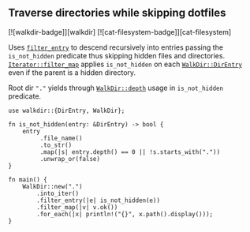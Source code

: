 ## Traverse directories while skipping dotfiles

[![walkdir-badge]][walkdir] [![cat-filesystem-badge]][cat-filesystem]

Uses [`filter_entry`] to descend recursively into entries passing the
`is_not_hidden` predicate thus skipping hidden files and directories.
[`Iterator::filter_map`] applies `is_not_hidden` on each [`WalkDir::DirEntry`]
even if the parent is a hidden directory.

Root dir `"."` yields through [`WalkDir::depth`] usage in `is_not_hidden`
predicate.

```rust,edition2021
use walkdir::{DirEntry, WalkDir};

fn is_not_hidden(entry: &DirEntry) -> bool {
    entry
         .file_name()
         .to_str()
         .map(|s| entry.depth() == 0 || !s.starts_with("."))
         .unwrap_or(false)
}

fn main() {
    WalkDir::new(".")
        .into_iter()
        .filter_entry(|e| is_not_hidden(e))
        .filter_map(|v| v.ok())
        .for_each(|x| println!("{}", x.path().display()));
}
```

[`filter_entry`]: https://docs.rs/walkdir/*/walkdir/struct.IntoIter.html#method.filter_entry
[`Iterator::filter_map`]: https://doc.rust-lang.org/std/iter/trait.Iterator.html#method.filter_map
[`WalkDir::depth`]: https://docs.rs/walkdir/*/walkdir/struct.DirEntry.html#method.depth
[`WalkDir::DirEntry`]: https://docs.rs/walkdir/*/walkdir/struct.DirEntry.html
